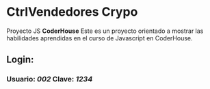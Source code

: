 # CtrlVendedores Crypo
Proyecto JS **CoderHouse**
Este es un proyecto orientado a mostrar las habilidades aprendidas en el curso de Javascript en CoderHouse.
## Login: 
### Usuario: *002* Clave: *1234*

